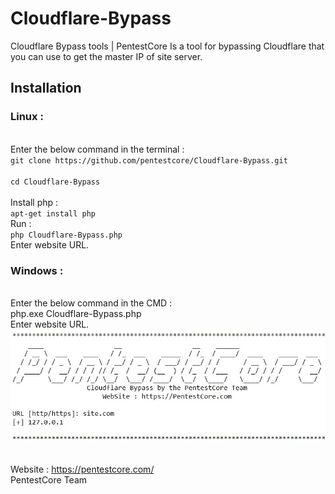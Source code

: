 # Cloudflare-Bypass
Cloudflare Bypass tools | PentestCore
Is a tool for bypassing Cloudflare that you can use to get the master IP of site server.
<h2>Installation</h2>
<h3>Linux :</h3>
<br>Enter the below command in the terminal :
<code><br>git clone https://github.com/pentestcore/Cloudflare-Bypass.git
<br>cd Cloudflare-Bypass
</code>
<br>Install php :
<code><br>apt-get install php</code>
<br> Run :
<code><br>php Cloudflare-Bypass.php</code>
<br>Enter website URL.

<h3>Windows :</h3>
<br>Enter the below command in the CMD :
<br>php.exe Cloudflare-Bypass.php
<br>Enter website URL.

<img src="Cloudflare-Bypass.jpg" alt="Cloudflare Bypass" style="max-width:100%;">

<br>Website : https://pentestcore.com/
<br>PentestCore Team
